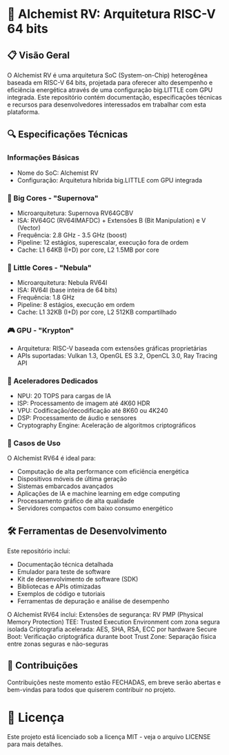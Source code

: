 # 🧪 Alchemist RV: Arquitetura RISC-V 64 bits

## 📋 Visão Geral
O Alchemist RV é uma arquitetura SoC (System-on-Chip) heterogênea baseada em RISC-V 64 bits, projetada
para oferecer alto desempenho e eficiência energética através de uma configuração big.LITTLE com GPU
integrada. Este repositório contém documentação, especificações técnicas e recursos para
desenvolvedores interessados em trabalhar com esta plataforma.

## 🔍 Especificações Técnicas
### Informações Básicas
- Nome do SoC: Alchemist RV
- Configuração: Arquitetura híbrida big.LITTLE com GPU integrada

### 🌟 Big Cores - "Supernova"
- Microarquitetura: Supernova RV64GCBV
- ISA: RV64GC (RV64IMAFDC) + Extensões B (Bit Manipulation) e V (Vector)
- Frequência: 2.8 GHz - 3.5 GHz (boost)
- Pipeline: 12 estágios, superescalar, execução fora de ordem
- Cache: L1 64KB (I+D) por core, L2 1.5MB por core

### 💫 Little Cores - "Nebula"
- Microarquitetura: Nebula RV64I
- ISA: RV64I (base inteira de 64 bits)
- Frequência: 1.8 GHz
- Pipeline: 8 estágios, execução em ordem
- Cache: L1 32KB (I+D) por core, L2 512KB compartilhado
  
### 🎮 GPU - "Krypton"
- Arquitetura: RISC-V baseada com extensões gráficas proprietárias
- APIs suportadas: Vulkan 1.3, OpenGL ES 3.2, OpenCL 3.0, Ray Tracing API
  
### 🧠 Aceleradores Dedicados
- NPU: 20 TOPS para cargas de IA
- ISP: Processamento de imagem até 4K60 HDR
- VPU: Codificação/decodificação até 8K60 ou 4K240
- DSP: Processamento de áudio e sensores
- Cryptography Engine: Aceleração de algoritmos criptográficos
  
### 🚀 Casos de Uso
O Alchemist RV64 é ideal para:
- Computação de alta performance com eficiência energética
- Dispositivos móveis de última geração
- Sistemas embarcados avançados
- Aplicações de IA e machine learning em edge computing
- Processamento gráfico de alta qualidade
- Servidores compactos com baixo consumo energético

## 🛠 Ferramentas de Desenvolvimento
Este repositório inclui:
- Documentação técnica detalhada
- Emulador para teste de software
- Kit de desenvolvimento de software (SDK)
- Bibliotecas e APIs otimizadas
- Exemplos de código e tutoriais
- Ferramentas de depuração e análise de desempenho

O Alchemist RV64 inclui:
Extensões de segurança: RV PMP (Physical Memory Protection)
TEE: Trusted Execution Environment com zona segura isolada
Criptografia acelerada: AES, SHA, RSA, ECC por hardware
Secure Boot: Verificação criptográfica durante boot
Trust Zone: Separação física entre zonas seguras e não-seguras
## 👥 Contribuições
Contribuições neste momento estão FECHADAS, em breve serão abertas e bem-vindas para todos que quiserem contribuir no projeto.
# 📄 Licença
Este projeto está licenciado sob a licença MIT - veja o arquivo LICENSE para mais detalhes.
